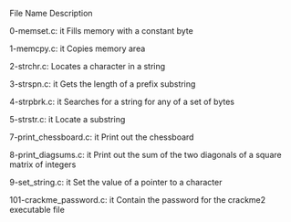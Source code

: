 File Name	                Description

0-memset.c:	        it Fills memory with a constant byte

1-memcpy.c:	        it Copies memory area

2-strchr.c:	        Locates a character in a string

3-strspn.c:	        it Gets the length of a prefix substring

4-strpbrk.c:	        it Searches for a string for any of a set of bytes

5-strstr.c:	        it Locate a substring

7-print_chessboard.c:	it Print out the chessboard

8-print_diagsums.c:	it Print out the sum of the two diagonals of a square matrix of integers

9-set_string.c:	       it  Set the value of a pointer to a character

101-crackme_password.c: it Contain the password for the crackme2 executable file
